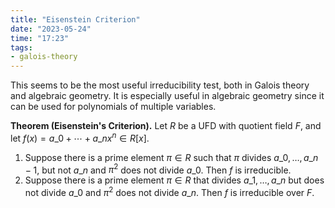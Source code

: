 ```yaml
---
title: "Eisenstein Criterion"
date: "2023-05-24"
time: "17:23"
tags:
- galois-theory
---
```

This seems to be the most useful irreducibility test, both in Galois theory and algebraic geometry. It is especially useful in algebraic geometry since it can be used for polynomials of multiple variables. 

**Theorem (Eisenstein's Criterion).** Let $R$ be a UFD with quotient field $F$, and let $f(x) = a\_0 + \cdots + a\_n x^n \in R[x]$. 
1. Suppose there is a prime element $\pi \in R$ such that $\pi$ divides $a\_0, \ldots , a\_{n-1}$, but not $a\_n$ and $\pi^2$ does not divide $a\_0$. Then $f$ is irreducible.
2. Suppose there is a prime element $\pi \in R$ that divides $a\_1, \ldots , a\_n$ but does not divide $a\_0$ and $\pi^2$ does not divide $a\_n$. Then $f$ is irreducible over $F$. 